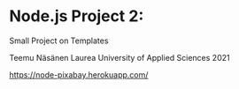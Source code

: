 # Node.js Project 2: 
Small Project on Templates

Teemu Näsänen
Laurea University of Applied Sciences
2021

https://node-pixabay.herokuapp.com/
